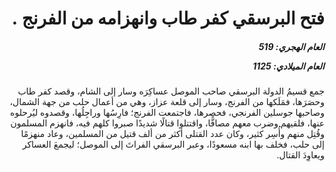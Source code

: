 <h1 dir="rtl">فتح البرسقي كفر طاب وانهزامه من الفرنج .</h1>

<h5 dir="rtl">العام الهجري:  519

العام الميلادي: 1125

</h5>

<p dir="rtl">جمع قسيمُ الدولة البرسقي صاحب الموصل عساكِرَه وسار إلى الشام، وقصد كفر طاب وحصَرَها، فمَلَكها من الفرنج، وسار إلى قلعة عزاز، وهي من أعمال حلب من جهة الشمال، وصاحبها جوسلين الفرنجي، فحصرها، فاجتمعت الفرنج؛ فارِسُها وراجِلُها، وقصدوه ليُرحلوه عنها، فلقيهم وضرب معهم مصافًّا، واقتتلوا قتالًا شديدًا صبروا كلهم فيه، فانهزم المسلمون وقُتِل منهم وأُسِر كثير، وكان عدد القتلى أكثر من ألف قتيل من المسلمين، وعاد منهزمًا إلى حلب، فخلف بها ابنه مسعودًا، وعبر البرسقي الفراتَ إلى الموصل؛ ليجمعَ العساكر ويعاوِدَ القتال.</p></br>
